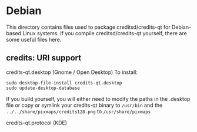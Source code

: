 
Debian
====================
This directory contains files used to package creditsd/credits-qt
for Debian-based Linux systems. If you compile creditsd/credits-qt yourself, there are some useful files here.

## credits: URI support ##


credits-qt.desktop  (Gnome / Open Desktop)
To install:

	sudo desktop-file-install credits-qt.desktop
	sudo update-desktop-database

If you build yourself, you will either need to modify the paths in
the .desktop file or copy or symlink your credits-qt binary to `/usr/bin`
and the `../../share/pixmaps/credits128.png` to `/usr/share/pixmaps`

credits-qt.protocol (KDE)

